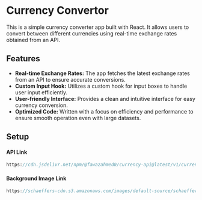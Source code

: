 # Currency Convertor

This is a simple currency converter app built with React. It allows users to convert between different currencies using real-time exchange rates obtained from an API.

## Features

- **Real-time Exchange Rates:** The app fetches the latest exchange rates from an API to ensure accurate conversions.
- **Custom Input Hook:** Utilizes a custom hook for input boxes to handle user input efficiently.
- **User-friendly Interface:** Provides a clean and intuitive interface for easy currency conversion.
- **Optimized Code:** Written with a focus on efficiency and performance to ensure smooth operation even with large datasets.

## Setup

#### API Link
```javascript
https://cdn.jsdelivr.net/npm/@fawazahmed0/currency-api@latest/v1/currencies/${currency}.json

```

#### Background Image Link
```javascript
https://schaeffers-cdn.s3.amazonaws.com/images/default-source/schaeffers-cdn-images/default-images/charts/bigstock-concept-of-stock-market-and-fi-410303575.jpg?sfvrsn=dd3ad806_4
```


